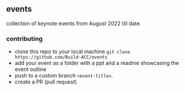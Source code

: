 ## events
collection of keynote events from August 2022 till date.

### contributing
- clone this repo to your local machine `git clone https://github.com/Build-ACC/events`
- add your event as a folder with a ppt and a readme showcasing the event outline
- push to a custom branch `<event-title>`.
- create a PR (pull request)
